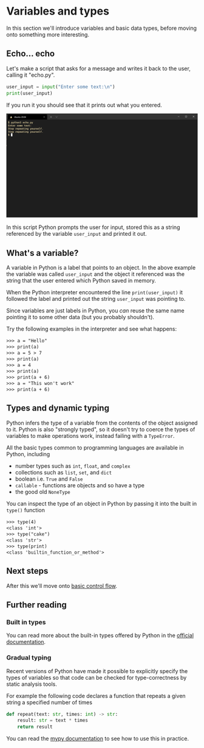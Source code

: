 # Variables and types

In this section we'll introduce variables and basic data types,
before moving onto something more interesting.

## Echo... echo

Let's make a script that asks for a message
and writes it back to the user,
calling it "echo.py".

``` python
user_input = input("Enter some text:\n")
print(user_input)
```

If you run it you should see that it prints out what you entered.

!["The echo script"](../images/02-echo.png)

In this script Python prompts the user for input,
stored this as a string referenced by the variable `user_input`
and printed it out.

## What's a variable?

A variable in Python is a label that points to an object.
In the above example the variable was called `user_input`
and the object it referenced was the string that the user entered
which Python saved in memory.

When the Python interpreter encountered the line `print(user_input)`
it followed the label
and printed out the string `user_input` was pointing to.

Since variables are just labels in Python,
you _can_ reuse the same name
pointing it to some other data
(but you probably shouldn't).

Try the following examples in the interpreter and see what happens:

```
>>> a = "Hello"
>>> print(a)
>>> a = 5 > 7
>>> print(a)
>>> a = 4
>>> print(a)
>>> print(a + 6)
>>> a = "This won't work"
>>> print(a + 6)
```

## Types and dynamic typing

Python infers the type of a variable
from the contents of the object assigned to it.
Python is also "strongly typed",
so it doesn't try to coerce the types of variables
to make operations work, instead failing with a `TypeError`.

All the basic types common to programming languages
are available in Python,
including
* number types such as `int`, `float`, and `complex`
* collections such as `list`, `set`, and `dict`
* boolean i.e. `True` and `False`
* `callable` - functions are objects and so have a type
* the good old `NoneType`

You can inspect the type of an object in Python
by passing it into the built in `type()` function

```
>>> type(4)
<class 'int'>
>>> type("cake")
<class 'str'>
>>> type(print)
<class 'builtin_function_or_method'>
```

## Next steps

After this we'll move onto [basic control flow](03-basic-control-flow.md).

## Further reading

### Built in types
You can read more about the built-in types offered by Python
in the [official documentation](https://docs.python.org/3/library/stdtypes.html).

### Gradual typing
Recent versions of Python have made it possible
to explicitly specify the types of variables
so that code can be checked for type-correctness
by static analysis tools.

For example the following code declares a function
that repeats a given string a specified number of times

``` python
def repeat(text: str, times: int) -> str:
    result: str = text * times
    return result
```

You can read the [mypy documentation](https://mypy.readthedocs.io/en/stable/introduction.html)
to see how to use this in practice.